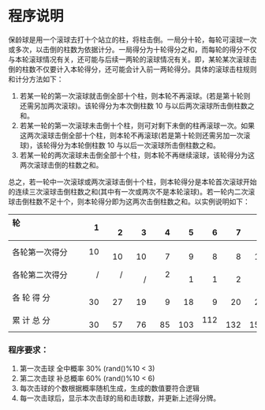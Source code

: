 # 程序说明
保龄球是用一个滚球去打十个站立的柱，将柱击倒。一局分十轮，每轮可滚球一次或多次，以击倒的柱数为依据计分。一局得分为十轮得分之和，而每轮的得分不仅与本轮滚球情况有关，还可能与后续一两轮的滚球情况有关。即，某轮某次滚球击倒的柱数不仅要计入本轮得分，还可能会计入前一两轮得分。具体的滚球击柱规则和计分方法如下：   
1. 若某一轮的第一次滚球就击倒全部十个柱，则本轮不再滚球。(若是第十轮则还需另加两次滚球)。该轮得分为本次倒柱数 10 与以后两次滚球所击倒柱数之和。
2. 若某一轮的第一次滚球未击倒十个柱，则可对剩下未倒的柱再滚球一次。如果这两次滚球击倒全部十个柱，则本轮不再滚球(若是第十轮则还需另加一次滚球)，该轮得分为本轮倒柱数 10 与以后一次滚球所击倒柱数之和。
3. 若某一轮的两次滚球未击倒全部十个柱，则本轮不再继续滚球，该轮得分为这两次滚球击倒的柱数之和。     

总之，若一轮中一次滚球或两次滚球击倒十个柱，则本轮得分是本轮首次滚球开始的连续三次滚球击倒柱数之和(其中有一次或两次不是本轮滚球)。若一轮内二次滚球击倒柱数不足十个，则本轮得分即为这两次击倒柱数之和。以实例说明如下：


|轮 　　　　　　　|1| 　　2| 　　3| 　　4|　　 5|　　 6|　　 7|　　 8| 　　9| 　　10|   奖励|
|:-|-:|-:|-:|-:|-:|-:|-:|-:|-:|-:|-:|
|各轮第一次得分| 　10|　　10|　　10|　　7| 　　9|　 　8|　　 8| 　　10|　　9| 　　10|　　  8|
|各轮第二次得分| 　/　|　 / |　　 /|　  2|　　 1| 　　1|　 　2| 　　 /|　　1|　　 /|　　2|
|各 轮 得 分|　　　30|　　27|　　19|　　9|　  18|　　 9| 　 20|　　20|　　20|　　 20| 
|累 计 总 分|　　　30|　　57|　　76|　 85|　 103|   112| 　132|　 152| 　172|　 192|


### 程序要求：
1.	第一次击球 全中概率 30%  (rand()%10 < 3)
2.	第二次击球 补总概率 60%  (rand()%10 < 6)
3.	每次击球的个数根据概率随机生成，生成的数值要符合逻辑
4.	每一次击球后，显示本次击球的局和击球数，并更新上述得分牌。

